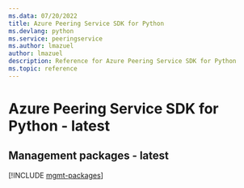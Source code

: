 ```yaml
---
ms.data: 07/20/2022
title: Azure Peering Service SDK for Python
ms.devlang: python
ms.service: peeringservice
ms.author: lmazuel
author: lmazuel
description: Reference for Azure Peering Service SDK for Python
ms.topic: reference
---
```

# Azure Peering Service SDK for Python - latest

## Management packages - latest
[!INCLUDE [mgmt-packages](peering-service-mgmt-index.md)]
